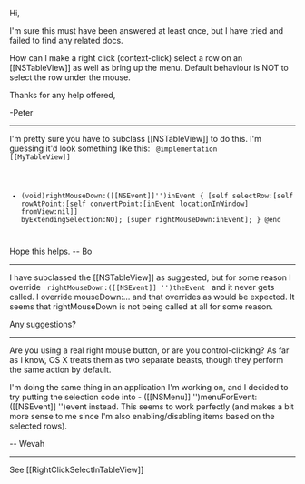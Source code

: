 Hi,

I'm sure this must have been answered at least once, but I have tried and failed to find any related docs.

How can I make a right click (context-click) select a row on an [[NSTableView]] as well as bring up the menu. Default behaviour is NOT to select the row under the mouse.

Thanks for any help offered,

-Peter

----

I'm pretty sure you have to subclass [[NSTableView]] to do this.  I'm guessing it'd look something like this:
<code>
@implementation [[MyTableView]]
- (void)rightMouseDown:([[NSEvent]]'')inEvent
{
	[self selectRow:[self rowAtPoint:[self convertPoint:[inEvent locationInWindow] fromView:nil]] byExtendingSelection:NO];
	[super rightMouseDown:inEvent];
}
@end
</code>
Hope this helps.  -- Bo

----

I have subclassed the [[NSTableView]] as suggested, but for some reason I override <code> rightMouseDown:([[NSEvent]] '')theEvent </code> and it never gets called. I override mouseDown:... and that overrides as would be expected. It seems that rightMouseDown is not being called at all for some reason.

Any suggestions?

----

Are you using a real right mouse button, or are you control-clicking? As far as I know, OS X treats them as two separate beasts, though they perform the same action by default.

I'm doing the same thing in an application I'm working on, and I decided to try putting the selection code into - ([[NSMenu]] '')menuForEvent:([[NSEvent]] '')event instead. This seems to work perfectly (and makes a bit more sense to me since I'm also enabling/disabling items based on the selected rows).

-- Wevah

----

See [[RightClickSelectInTableView]]